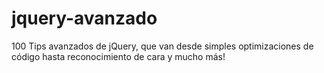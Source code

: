 # jquery-avanzado
100 Tips avanzados de jQuery, que van desde simples optimizaciones de código hasta reconocimiento de cara y mucho más!
